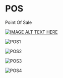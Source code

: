 # POS
Point Of Sale

[![IMAGE ALT TEXT HERE](https://img.youtube.com/vi/A1oZ9KOBTZ4/0.jpg)](https://www.youtube.com/watch?v=A1oZ9KOBTZ4)

![POS1](https://user-images.githubusercontent.com/58300638/69850514-c09eca80-127f-11ea-81bc-763848cfa6bd.png)

![POS2](https://user-images.githubusercontent.com/58300638/69850522-c85e6f00-127f-11ea-8e6c-b3655d4e2990.png)

![POS3](https://user-images.githubusercontent.com/58300638/69850525-cb595f80-127f-11ea-8d06-ab6abd91861e.png)

![POS4](https://user-images.githubusercontent.com/58300638/69850607-ea57f180-127f-11ea-8740-6362777a6229.png)

